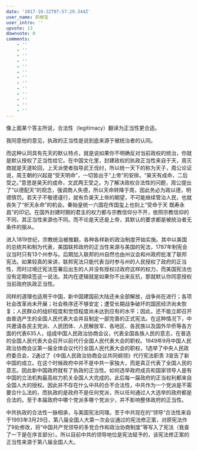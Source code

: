 ```yaml
---
date: '2017-10-22T07:57:29.344Z'
user_name: 抓根宝
user_intro: ''
upvote: 13
downvote: 0
comments:
    - ''
    - ''
    - ''
    - ''
    - ''
    - ''
    - ''
    - ''
    - ''
    - ''
    - ''
    - ''
    - ''
---
```


像上面某个答主所说，合法性（legitimacy）翻译为正当性更合适。

我同意他的意见，执政的正当性是说到底来源于被统治者的认同。

而这种认同具有先天的默认特点，就是说如果你不明确反对当前政权的统治，你就是默认授权了正当性给它。在中国文化里，封建政权的执政正当性来自于天，周灭商就是天道轮回，上天派使者指导武王伐纣，所以统一天下的称为天子，周公论证说，周王朝的兴起是“受天明命”，一切皆出于“上帝”的安排。“昊天有成命，二后受之。”意思是昊天的成命，文武两王受之。为了解决政权合法性的问题，周公提出了“以德配天”的观念，强调商人失德，所以天命转降于周，因此务必为政以德，明德慎罚。若天子不敬德谨行，就有负昊天上帝的期望，不可能继续管治人民，也就丧失了“祈天永命”的机会。秦始皇统一六国在传国玺上也刻上“受命于天 既寿永昌”的印记。在国外封建时期的君主的权力都与宗教信仰分不开，依照宗教信仰的不同，其正当性来源也不同。而不论是天还是上帝，其默认的要求都是被统治者无条件的服从。

进入1819世纪，宗教统治被推翻，各种各样新的政治制度开始实施。其中以美国的总统共和制为代表，美国联邦政府的正当性来源与美国的宪法，1787年制宪会议当时只有13个州参与。后期加入联邦的州自然也由州议会和州政府批准了联邦宪法。如果较真的来讲，联邦宪法只能代表当时参与州的人民授权了政府的正当性，而时过境迁宪法签署后出生的人并没有授权过政府这样的权力，而美国宪法也没有定期续签这一说法。其内在逻辑就是如果你不出来反抗，那就默认你同意授权当前政府执政正当性。

同样的道理也适用于中国，新中国建国前大陆还未全部解放，战争尚在进行；各项社会改革尚未开展；社会秩序还不够安定；遭受长期战争破坏的国民经济尚未恢复；人民群众的组织程度和觉悟程度尚未达到应有的水平；因此，还不能立即召开由普选产生的全国人民代表大会并且制定一部完善的正式宪法。在这种情况下，中共邀请各民主党派、人民团体、人民解放军、各地区、各民族以及国外华侨等各方面的代表635人，组成中国人民政治协商会议，代表全国各族人民的意志，在普选的全国人民代表大会召开以前代行全国人民代表大会的职权。1949年9月中国人民政治协商会议第一届全体会议代行全国人民代表大会的职权，1选举了中央人民政府委员会，2通过了《中国人民政治协商会议共同纲领》代行宪法职责 3宣告了新中国的成立。在这个时候政府中并不是中共一家独大，而是真正代表了全国人民的意志。因此新中国政府就有了执政的正当性。如何选举政府成员和国家领导人是有中国的立法机构最高权力机关全国人大完成的。此后每一届政府的正当权利都来自全国人大的授权。因此并不存在什么中共的合不合法性，中共作为一个党派是不需要合什么法的，而执政的是政府不是任何党派，所以任何通过人大选举的政府都是合法的。至于本届政府中哪个党派多哪个党派少，并不影响整体政府的正当性。

  

中共执政的合法性一脉相承，与美国宪法同理。至于中共现在的“领导”合法性来自于1993年3月29日，第八届全国人大第一次会议通过的宪法修正案，对原宪法作了9处修改，将“中国共产党领导的多党合作和政治协商制度”等写入了宪法（我查了一下是在序言部分）。所以目前中共的领导地位是宪法赋予的，该宪法修正案的正当性来源于第八届全国人大。
